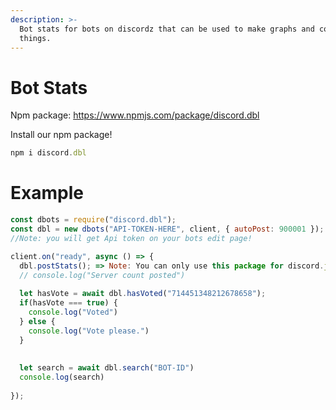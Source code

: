 ```yaml
---
description: >-
  Bot stats for bots on discordz that can be used to make graphs and cool
  things.
---
```


# Bot Stats

Npm package: https://www.npmjs.com/package/discord.dbl

Install our npm package!

```js
npm i discord.dbl
```

# Example

```js
const dbots = require("discord.dbl");
const dbl = new dbots("API-TOKEN-HERE", client, { autoPost: 900001 });
//Note: you will get Api token on your bots edit page!

client.on("ready", async () => {
  dbl.postStats(); => Note: You can only use this package for discord.js use
  // console.log("Server count posted")
  
  let hasVote = await dbl.hasVoted("714451348212678658");
  if(hasVote === true) {
    console.log("Voted")
  } else {
    console.log("Vote please.")
  }
  
  
  let search = await dbl.search("BOT-ID")
  console.log(search)
  
});
```

